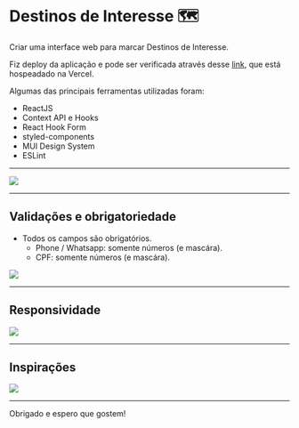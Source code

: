 # Destinos de Interesse 🗺️

Criar uma interface web para marcar Destinos de Interesse.

Fiz deploy da aplicação e pode ser verificada através desse [link](https://destinations-interest.vercel.app/), que está hospeadado na Vercel.

Algumas das principais ferramentas utilizadas foram:

- ReactJS
- Context API e Hooks
- React Hook Form
- styled-components
- MUI Design System
- ESLint

---

![](https://imgur.com/EGgynOb.gif)

---

## Validações e obrigatoriedade

- Todos os campos são obrigatórios.
  - Phone / Whatsapp: somente números (e mascára).
  - CPF: somente números (e mascára).

![](https://imgur.com/lLgDXgl.png)

---

## Responsividade

![](https://imgur.com/IPeDLea.jpg)

---

## Inspirações

![](https://imgur.com/YRMbp8k.png)

---

Obrigado e espero que gostem!
